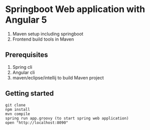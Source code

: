 # Springboot Web application with Angular 5 

  1. Maven setup including springboot
  2. Frontend build tools in Maven
  
  ## Prerequisites
  1. Spring cli
  2. Angular cli
  3. maven/eclipse/intellij to build Maven project
  
  ## Getting started
  ```
  git clone
  npm install
  mvn compile
  spring run app.groovy (to start spring web application)
  open "http://localhost:8090"
```
